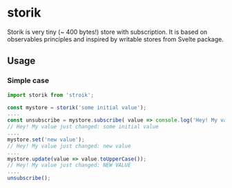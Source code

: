# storik

Storik is very tiny (~ 400 bytes!) store with subscription. It is based on observables principles and inspired by writable stores from Svelte package.

## Usage


### Simple case

```javascript
import storik from 'stroik';

const mystore = storik('some initial value');
....
const unsubscribe = mystore.subscribe( value => console.log('Hey! My value just changed:',value));
// Hey! My value just changed: some initial value
....
mystore.set('new value');  
// Hey! My value just changed: new value
....
mystore.update(value => value.toUpperCase());  
// Hey! My value just changed: NEW VALUE
....
unsubscribe();
```